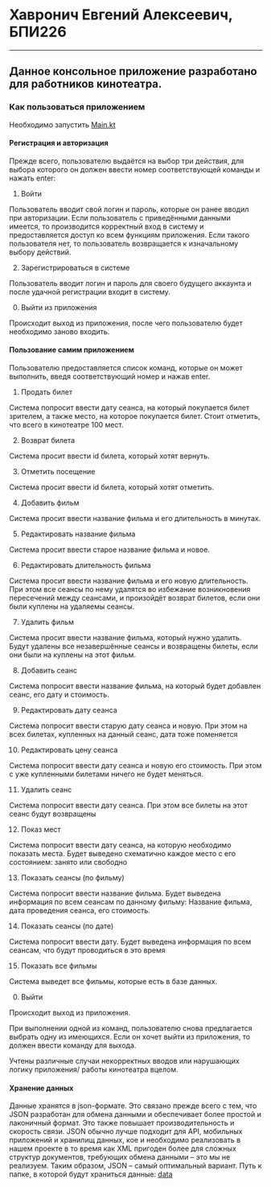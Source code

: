 # Хавронич Евгений Алексеевич, БПИ226
---
## Данное консольное приложение разработано для работников кинотеатра.
### Как пользоваться приложением
Необходимо запустить [Main.kt](src/main/kotlin/Main.kt)
#### Регистрация и авторизация
Прежде всего, пользователю выдаётся на выбор три действия, для выбора которого он должен ввести номер соответствующей команды и нажать enter:
1. Войти

Пользователь вводит свой логин и пароль, которые он ранее вводил при авторизации. Если пользователь с приведёнными данными имеется, то производится корректный вход в систему и предоставляется доступ ко всем функциям приложения. Если такого пользователя нет, то пользователь возвращается к изначальному выбору действий.

2. Зарегистрироваться в системе

Пользователь вводит логин и пароль для своего будущего аккаунта и после удачной регистрации входит в систему.

0. Выйти из приложения

Происходит выход из приложения, после чего пользователю будет необходимо заново входить.

#### Пользование самим приложением
Пользователю предоставляется список команд, которые он может выполнить, введя соответствующий номер и нажав enter.
1) Продать билет

Система попросит ввести дату сеанса, на который покупается билет зрителем, а также место, на которое покупается билет. Стоит отметить, что всего в кинотеатре 100 мест.

2) Возврат билета

Система просит ввести id билета, который хотят вернуть.

3) Отметить посещение

Система просит ввести id билета, который хотят отметить.

4) Добавить фильм

Система просит ввести название фильма и его длительность в минутах.

5) Редактировать название фильма

Система просит ввести старое название фильма и новое.

6) Редактировать длительность фильма

Система просит ввести название фильма и его новую длительность. При этом все сеансы по нему удалятся во избежание возникновения пересечений между сеансами, и произойдёт возврат билетов, если они были куплены на удаляемы сеансы. 

7) Удалить фильм 

Система просит ввести название фильма, который нужно удалить. Будут удалены все незавершённые сеансы и возвращены билеты, если они были на куплены на этот фильм.

8) Добавить сеанс

Система попросит ввести название фильма, на который будет добавлен сеанс, его дату и стоимость. 

9) Редактировать дату сеанса

Система попросит ввести старую дату сеанса и новую. При этом на всех билетах, купленных на данный сеанс, дата тоже поменяется 

10) Редактировать цену сеанса

Система попросит ввести дату сеанса и новую его стоимость. При этом с уже купленными билетами ничего не будет меняться.

11) Удалить сеанс

Система попросит ввести дату сеанса. При этом все билеты на этот сеанс будут возвращены

12) Показ мест

Система попросит ввести дату сеанса, на которую необходимо показать места. Будет выведено схематично каждое место с его состоянием: занято или свободно 

13) Показать сеансы (по фильму)

Система попросит ввести название фильма. Будет выведена информация по всем сеансам по данному фильму: Название фильма, дата проведения сеанса, его стоимость.

14) Показать сеансы (по дате) 

Система попросит ввести дату. Будет выведена информация по всем сеансам, что будут проводиться в это время

15) Показать все фильмы

Система выведет все фильмы, которые есть в базе данных. 

0) Выйти 

Происходит выход из приложения.

При выполнении одной из команд, пользователю снова предлагается выбрать одну из имеющихся. Если он хочет выйти из приложения, то должен ввести команду для выхода. 

Учтены различные случаи некорректных вводов или нарушающих логику приложения/ работы кинотеатра вцелом.

#### Хранение данных
Данные хранятся в json-формате. Это связано прежде всего с тем, что JSON разработан для обмена данными и обеспечивает более простой и лаконичный формат. Это также повышает производительность и скорость связи. JSON обычно лучше подходит для API, мобильных приложений и хранилищ данных, кое и необходимо реализовать в нашем проекте в то время как XML пригоден более для сложных структур документов, требующих обмена данными – это мы не реализуем. Таким образом, JSON – самый оптимальный вариант.
Путь к папке, в которой будут храниться данные: [data](src/main/resources/data)
